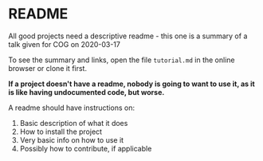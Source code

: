 # README
All good projects need a descriptive readme - this one is a summary of a talk given for COG on 2020-03-17

To see the summary and links, open the file `tutorial.md` in the online browser or clone it first.

__If a project doesn't have a readme, nobody is going to want to use it, as it is like having undocumented code, but worse.__

A readme should have instructions on:
1. Basic description of what it does
1. How to install the project
2. Very basic info on how to use it
3. Possibly how to contribute, if applicable